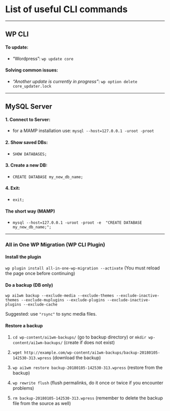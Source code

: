 # List of useful CLI commands

---

## WP CLI

#### To update: 
- “Wordpress”: `wp update core`

#### Solving common issues:
- _“Another update is currently in progress”_: `wp option delete core_updater.lock`

---

## MySQL Server

#### 1. Connect to Server:
- for a MAMP installation use: `mysql --host=127.0.0.1 -uroot -proot`

#### 2. Show saved DBs:
- `SHOW DATABASES;`

#### 3. Create a new DB:
- `CREATE DATABASE my_new_db_name;`

#### 4. Exit:
- `exit;`

#### The short way (MAMP)
- `mysql --host=127.0.0.1 -uroot -proot -e  "CREATE DATABASE my_new_db_name;";`

---

### All in One WP Migration (WP CLI Plugin)

#### Install the plugin

`wp plugin install all-in-one-wp-migration --activate` (You must reload the page once before continuing)

#### Do a backup (DB only)

`wp ai1wm backup --exclude-media --exclude-themes --exclude-inactive-themes --exclude-muplugins --exclude-plugins --exclude-inactive-plugins --exclude-cache`

Suggested: use `"rsync"` to sync media files.

#### Restore a backup

1. `cd wp-content/ai1wm-backups/` (go to backup directory) or `mkdir wp-content/ai1wm-backups/` (create if does not exist)

2. `wget http://example.com/wp-content/ai1wm-backups/backup-20180105-142530-313.wpress` (download the backup)

3. `wp ai1wm restore backup-20180105-142530-313.wpress` (restore from the backup)

4. `wp rewrite flush` (flush permalinks, do it once or twice if you encounter problems)

5. `rm backup-20180105-142530-313.wpress` (remember to delete the backup file from the source as well)
